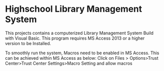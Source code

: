 # Highschool Library Management System
This projects contains a computerized Library Management System Build with Visual Basic.
This program requires MS Access 2013 or a higher version to be Installed.

To smoothly run the system, Macros need to be enabled in 	MS Access.
This can be achieved within MS Access as below:
Click on Files > Options>Trust Center>Trust Center Settings>Macro Setting and allow macros

